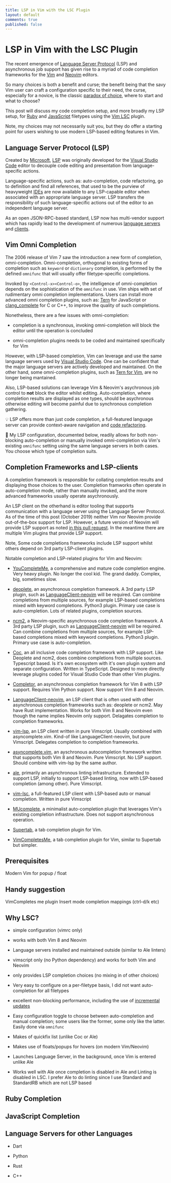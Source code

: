```yaml
---
title: LSP in Vim with the LSC Plugin
layout: default
comments: true
published: false
---
```


LSP in Vim with the LSC Plugin
===============================

The recent emergence of [Language
Server Protocol](https://microsoft.github.io/language-server-protocol) (LSP)
and asynchronous job support has given rise to a myriad of code completion
frameworks for the [Vim](https://www.vim.org) and [Neovim](https://neovim.io)
editors.

So many choices is both a benefit and curse; the benefit being that the savy Vim
user can craft a configuration specific to their need, the curse, especially for
a novice, is the classic [paradox of
choice](https://whatis.techtarget.com/definition/paradox-of-choice), where to
start and what to choose?

This post will discuss my code completion setup, and more broadly my LSP setup,
for [Ruby](https://www.ruby-lang.org/en/) and
[JavaScript](https://developer.mozilla.org/en-US/docs/Web/JavaScript) filetypes
using the [Vim LSC](https://github.com/natebosch/vim-lsc) plugin.

Note, my choices may not necessarily suit you, but they do offer a starting
point for users wishing to use modern LSP-based editing features in Vim.

Language Server Protocol (LSP)
------------------------------

Created by [Microsoft](https://www.microsoft.com),
[LSP](https://microsoft.github.io/language-server-protocol/) was originally
developed for the [Visual Studio Code](https://code.visualstudio.com) editor to
decouple code editing and presentation from language-specific actions.

Language-specific actions, such as: auto-completion, code refactoring, go to
definition and find all references, that used to be the purview of heavyweight
[IDEs](https://en.wikipedia.org/wiki/Integrated_development_environment) are now
available to any LSP-capable editor when associated with an appropriate language
server. LSP transfers the responsibility of such language-specific actions out
of the editor to an independent language server.

As an open JSON-RPC-based standard, LSP now has multi-vendor support which has
rapidly lead to the development of numerous [language
servers](https://langserver.org/#implementations-server) and
[clients](https://langserver.org/#implementations-client).

Vim Omni Completion
-------------------

The 2006 release of Vim 7 saw the introduction a new form of completion,
omni-completion. Omni-completion, orthogonal to existing forms of completion
such as `keyword` or `dictionary` completion, is performed by the defined
`omnifunc` that will usually offer filetype-specific completions.

Invoked by `<Control-x><Control-o>`, the intelligence of omni-completion depends
on the sophistication of the `omnifunc` in use. Vim ships with set of
rudimentary omni completion implementations. Users can install more advanced
omni completion plugins, such as: [Tern](https://github.com/ternjs/tern_for_vim)
for JavaScript or [clang_complete](https://github.com/xavierd/clang_complete)
for C or C++, to improve the quality of such completions.

Nonetheless, there are a few issues with omni-completion:

* completion is a synchronous, invoking omni-completion will block the editor
  until the operation is concluded

* omni-completion plugins needs to be coded and maintained specifically for Vim

However, with LSP-based completion, Vim can leverage and use the same language
servers used by [Visual Studio Code](https://code.visualstudio.com). One can be
confident that the major language servers are actively developed and maintained.
On the other hand, some omni-completion plugins, such as [Tern for
Vim](https://github.com/ternjs/tern_for_vim), are no longer being mantained.

Also, LSP-based solutions can leverage Vim & Neovim's asychronous job control to
**not** block the editor whilst editing. Auto-completion, where completion
results are displayed as one types, should be asychronous otherwise
editing will become painful due to synchronous completion gathering.

:bulb: LSP offers more than just code completion, a full-featured language
server can provide context-aware navigation and [code
refactoring](https://en.wikipedia.org/wiki/Code_refactoring).

:gift: My LSP configuration, documented below, readily allows for both
non-blocking auto-completion or manually invoked omni-completion via Vim's
existing `omnifunc` setting using the same language servers in both cases. You
choose which type of completion suits.

Completion Frameworks and LSP-clients
-------------------------------------

A completion framework is responsible for collating completion results and
displaying those choices to the user. Completion framworks often operate in
auto-completion mode, rather than manually invoked, and the more advanced
frameworks usually operate asychronously.

An LSP client on the otherhand is editor tooling that supports communication
with a language server using the Language Server Protocol. As of the time of
this post (October 2019) neither Vim nor Neovim provide out-of-the-box support
for LSP. However, a future version of Neovim will provide LSP support as noted
[in this pull request](https://github.com/neovim/neovim/pull/10222). In the
meantime there are multiple Vim plugins that provide LSP support.

Note, Some code completions frameworks include LSP support whilst others depend
on 3rd party LSP-client plugins.

Notable completion and LSP-related plugins for Vim and Neovim:

- [YouCompleteMe](https://github.com/ycm-core/YouCompleteMe), a comprehensive
  and mature code completion engine. Very heavy plugin. No longer the cool kid.
  The grand daddy. Complex, big, sometimes slow.

- [deoplete](https://github.com/Shougo/deoplete.nvim), an asynchronous
  completion framework. A 3rd party LSP plugin, such as
  [LanguageClient-neovim](https://github.com/autozimu/LanguageClient-neovim)
  will be required. Can combine completions from multiple sources, for example
  LSP-based completions mixed with keyword completions. Python3 plugin. Primary
  use case is auto-completion. Lots of related plugins, completion sources.

- [ncm2](https://github.com/ncm2/ncm2), a Neovim-specific asynchronous code
  completion framework. A 3rd party LSP plugin, such as
  [LanguageClient-neovim](https://github.com/autozimu/LanguageClient-neovim)
  will be required. Can combine completions from multiple sources, for example
  LSP-based completions mixed with keyword completions. Python3 plugin. Primary
  use case is auto-completion.

- [Coc](https://github.com/neoclide/coc.nvim), an all inclusive code completion
  framework with LSP support. Like Deoplete and ncm2, does combine completions
  from multiple sources. Typescript based. Is it's own ecosystem with it's own
  plugin system and separate configuration. Written in TypeScript. Designed to
  more directly leverage plugins coded for Visual Studio Code than other Vim
  plugins.

- [Completor](https://github.com/maralla/completor.vim), an asynchronous
  completion framework for Vim 8 with LSP support. Requires Vim Python support.
  Now support Vim 8 and Neovim.

- [LanguageClient-neovim](https://github.com/autozimu/LanguageClient-neovim), an
  LSP client that is often used with other asynchronous completion frameworks
  such as: deoplete or ncm2. May have Rust implementation. Works for both Vim 8
  and Neovim even though the name implies Neovim only support. Delagates
  completion to completion frameworks.

- [vim-lsp](https://github.com/prabirshrestha/vim-lsp), an LSP client written in
  pure Vimscript. Usually combined with asyncomplete.vim. Kind-of like
  LanguageClient-neovim, but pure Vimscript. Delegates completion to completion
  frameworks.

- [asyncomplete.vim](https://github.com/prabirshrestha/asyncomplete.vim), an
  ayschronous autocompletion framework written that supports both Vim 8 and
  Neovim. Pure Vimscript. No LSP support. Should combine with vim-lsp by the
  same author.

- [ale](https://github.com/dense-analysis/ale), primarily an asynchronous
  linting infrastructure. Extended to support LSP, initially to support
  LSP-based linting, now with LSP-based completion (among other). Pure
  Vimscript.

- [vim-lsc](https://github.com/natebosch/vim-lsc), a full-featured LSP client
  with LSP-based auto or manual completion. Written in pure Vimscript

- [MUcomplete](https://github.com/lifepillar/vim-mucomplete), a minimalist
  auto-completion plugin that leverages Vim's existing completion
  infrastructure. Does not support asynchronous operation.

- [Supertab](https://github.com/ervandew/supertab), a tab completion plugin for
  Vim.

- [VimCompletesMe](https://github.com/ajh17/VimCompletesMe), a tab completion
  plugin for Vim, similar to Supertab but simpler.

Prerequisites
-------------

Modern Vim for popup / float

Handy suggestion
----------------

VimCompletes me plugin
Insert mode completion mappings (ctrl-d/k etc)

Why LSC?
--------

- simple configuration (vimrc only)

- works with both Vim 8 and Neovim

- Language servers installed and maintained outside (similar to Ale linters)

- vimscript only (no Python dependency) and works for both Vim and Neovim

- only provides LSP completion choices (no mixing in of other choices)

- Very easy to configure on a per-filetype basis, I did not want auto-completion
  for all filetypes

- excellent non-blocking performance, including the use of [incremental
  updates](https://www.reddit.com/r/vim/comments/9zo98c/what_languageserver_client_does_everyone_use/eadqshn/)

- Easy configuration toggle to choose between auto-completion and manual
  completion; some users like the former, some only like the latter. Easily done
  via `omnifunc`

- Makes of quickfix list (unlike Coc or Ale)

- Makes use of floats/popups for hovers (on modern Vim/Neovim)

- Launches Language Server, in the background, once Vim is entered unlike Ale

- Works well with Ale once completion is disabled in Ale and Linting is disabled
  in LSC. I prefer Ale to do linting since I use Standard and StandardRB which
  are not LSP based

Ruby Completion
---------------

JavaScript Completion
---------------------

Language Servers for other Languages
------------------------------------

- Dart

- Python

- Rust

- C++
